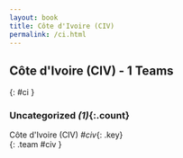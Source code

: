 ```yaml
---
layout: book
title: Côte d'Ivoire (CIV)
permalink: /ci.html
---
```


## Côte d'Ivoire (CIV) - 1 Teams
{: #ci }









### Uncategorized _(1)_{:.count}

Côte d'Ivoire  (CIV)  _#civ_{: .key} <br>
{: .team #civ }


 
